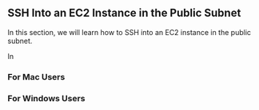 ## SSH Into an EC2 Instance in the Public Subnet

In this section, we will learn how to SSH into an EC2 instance in the public subnet.

In 

### For Mac Users

### For Windows Users
